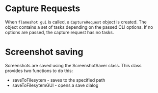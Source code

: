 
# Capture Requests

When `flameshot gui` is called, a `CaptureRequest` object is created. The
object contains a set of tasks depending on the passed CLI options. If no
options are passed, the capture request has no tasks.

# Screenshot saving

Screenshots are saved using the ScreenshotSaver class. This class provides two
functions to do this:
- saveToFilesytem - saves to the specified path
- saveToFilesytemGUI - opens a save dialog
